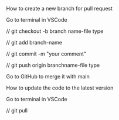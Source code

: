 How to create a new branch for pull request 

Go to terminal in VSCode

// git checkout -b branch name-file type

// git add branch-name

// git commit -m "your comment"

// git push origin branchname-file type

Go to GitHub to merge it with main 



How to update the code to the latest version

Go to terminal in VSCode

// git pull 
